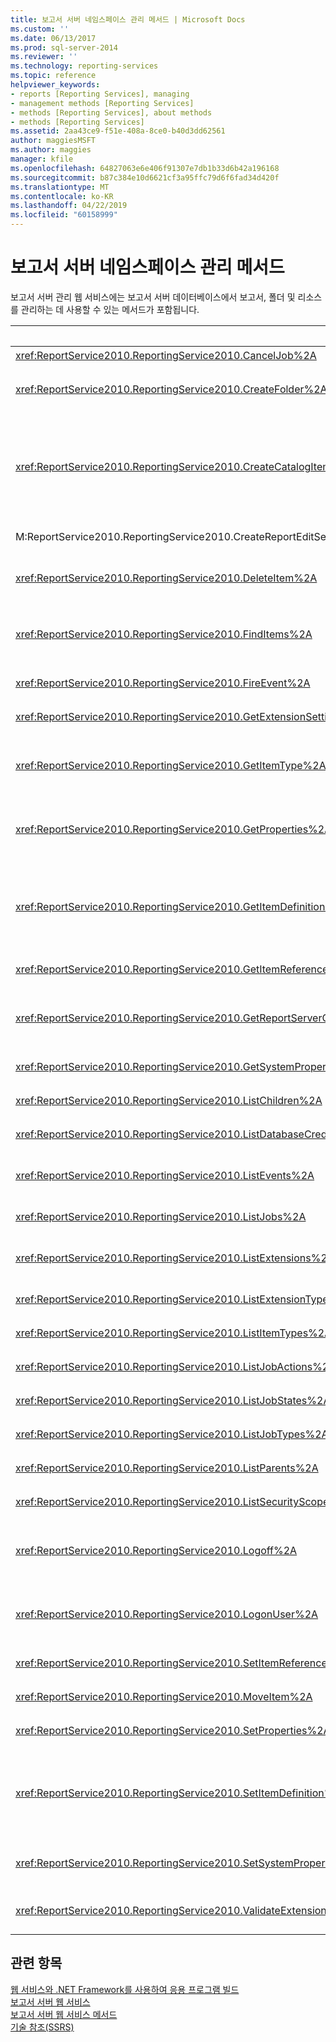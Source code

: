 ```yaml
---
title: 보고서 서버 네임스페이스 관리 메서드 | Microsoft Docs
ms.custom: ''
ms.date: 06/13/2017
ms.prod: sql-server-2014
ms.reviewer: ''
ms.technology: reporting-services
ms.topic: reference
helpviewer_keywords:
- reports [Reporting Services], managing
- management methods [Reporting Services]
- methods [Reporting Services], about methods
- methods [Reporting Services]
ms.assetid: 2aa43ce9-f51e-408a-8ce0-b40d3dd62561
author: maggiesMSFT
ms.author: maggies
manager: kfile
ms.openlocfilehash: 64827063e6e406f91307e7db1b33d6b42a196168
ms.sourcegitcommit: b87c384e10d6621cf3a95ffc79d6f6fad34d420f
ms.translationtype: MT
ms.contentlocale: ko-KR
ms.lasthandoff: 04/22/2019
ms.locfileid: "60158999"
---
```

# <a name="report-server-namespace-management-methods"></a>보고서 서버 네임스페이스 관리 메서드
  보고서 서버 관리 웹 서비스에는 보고서 서버 데이터베이스에서 보고서, 폴더 및 리소스를 관리하는 데 사용할 수 있는 메서드가 포함됩니다.  
  
|메서드|작업|  
|------------|------------|  
|<xref:ReportService2010.ReportingService2010.CancelJob%2A>|작업 실행을 취소합니다.|  
|<xref:ReportService2010.ReportingService2010.CreateFolder%2A>|보고서 서버 데이터베이스 또는 SharePoint 라이브러리에 폴더를 추가합니다.|  
|<xref:ReportService2010.ReportingService2010.CreateCatalogItem%2A>|보고서 서버 데이터베이스 또는 SharePoint 라이브러리에 새 항목을 추가합니다. 이 메서드는 `Report`, `Model`, `Dataset`, `Component`, `Resource` 및 `DataSource` 항목 유형에 적용됩니다.|  
|M:ReportService2010.ReportingService2010.CreateReportEditSession(System.String,System.String,System.Byte[],ReportService2010.Warning[]@)|새 보고서 편집 세션을 만듭니다.|  
|<xref:ReportService2010.ReportingService2010.DeleteItem%2A>|보고서 서버 데이터베이스 또는 SharePoint 라이브러리에서 항목을 제거합니다.|  
|<xref:ReportService2010.ReportingService2010.FindItems%2A>|보고서 서버 데이터베이스 또는 SharePoint 라이브러리에서 지정된 검색 조건과 일치하는 항목을 반환합니다.|  
|<xref:ReportService2010.ReportingService2010.FireEvent%2A>|제공된 매개 변수를 기준으로 이벤트를 트리거합니다.|  
|<xref:ReportService2010.ReportingService2010.GetExtensionSettings%2A>|지정된 확장 프로그램에 대한 설정 목록을 반환합니다.|  
|<xref:ReportService2010.ReportingService2010.GetItemType%2A>|항목이 존재하는 경우 보고서 서버 데이터베이스 또는 SharePoint 라이브러리에서 항목의 유형을 검색합니다.|  
|<xref:ReportService2010.ReportingService2010.GetProperties%2A>|보고서 서버 데이터베이스 또는 SharePoint 라이브러리의 항목에 대한 하나 이상의 속성 값을 반환합니다.|  
|<xref:ReportService2010.ReportingService2010.GetItemDefinition%2A>|항목의 정의 또는 콘텐츠를 검색합니다. 이 메서드는 `Report`, `Model`, `Dataset`, `Component`, `Resource` 및 `DataSource` 항목 유형에 적용됩니다.|  
|<xref:ReportService2010.ReportingService2010.GetItemReferences%2A>|항목과 연결된 카탈로그 항목 참조 목록을 반환합니다.|  
|<xref:ReportService2010.ReportingService2010.GetReportServerConfigInfo%2A>|스케일 아웃 배포에 있는 모든 보고서 서버 인스턴스 또는 연결된 보고서 서버 인스턴스에 대한 정보를 반환합니다.|  
|<xref:ReportService2010.ReportingService2010.GetSystemProperties%2A>|시스템 속성을 하나 이상 반환합니다.|  
|<xref:ReportService2010.ReportingService2010.ListChildren%2A>|지정된 폴더의 자식 목록을 가져옵니다.|  
|<xref:ReportService2010.ReportingService2010.ListDatabaseCredentialRetrievalOptions%2A>|지원되는 자격 증명 검색 옵션 목록을 반환합니다.|  
|<xref:ReportService2010.ReportingService2010.ListEvents%2A>|보고서 서버 구성 파일에 나타나는 이벤트 확장 프로그램 목록을 반환합니다.|  
|<xref:ReportService2010.ReportingService2010.ListJobs%2A>|보고서 서버에서 실행 중인 작업 목록을 반환합니다.|  
|<xref:ReportService2010.ReportingService2010.ListExtensions%2A>|지정된 확장 유형에 대해 구성된 확장 프로그램 목록을 반환합니다.|  
|<xref:ReportService2010.ReportingService2010.ListExtensionTypes%2A>|지원되는 확장 유형 목록을 반환합니다.|  
|<xref:ReportService2010.ReportingService2010.ListItemTypes%2A>|지원되는 카탈로그 항목 유형 목록을 반환합니다.|  
|<xref:ReportService2010.ReportingService2010.ListJobActions%2A>|지원되는 작업 동작 목록을 반환합니다.|  
|<xref:ReportService2010.ReportingService2010.ListJobStates%2A>|지원되는 작업 상태 목록을 반환합니다.|  
|<xref:ReportService2010.ReportingService2010.ListJobTypes%2A>|지원되는 작업 유형 목록을 반환합니다.|  
|<xref:ReportService2010.ReportingService2010.ListParents%2A>|지정된 항목의 부모 항목을 검색합니다.|  
|<xref:ReportService2010.ReportingService2010.ListSecurityScopes%2A>|지원되는 보안 범위 목록을 반환합니다.|  
|<xref:ReportService2010.ReportingService2010.Logoff%2A>|웹 서비스 요청을 하는 현재 사용자를 로그아웃시킵니다. 이 메서드는 기본 모드에만 적용됩니다.|  
|<xref:ReportService2010.ReportingService2010.LogonUser%2A>|보고서 서버 웹 서비스에 사용자를 로그온하고 사용자 요청을 인증합니다. 이 메서드는 기본 모드에만 적용됩니다.|  
|<xref:ReportService2010.ReportingService2010.SetItemReferences%2A>|항목과 연결된 카탈로그 항목을 설정합니다.|  
|<xref:ReportService2010.ReportingService2010.MoveItem%2A>|항목을 이동하거나 항목 이름을 바꿉니다.|  
|<xref:ReportService2010.ReportingService2010.SetProperties%2A>|항목 속성을 하나 이상 설정합니다.|  
|<xref:ReportService2010.ReportingService2010.SetItemDefinition%2A>|지정된 항목의 정의 또는 콘텐츠를 설정합니다. 이 메서드는 `Report`, `Model`, `Dataset`, `Component`, `Resource` 및 `DataSource` 항목 유형에 적용됩니다.|  
|<xref:ReportService2010.ReportingService2010.SetSystemProperties%2A>|보고서 서버 또는 SharePoint 팜에서 시스템 속성을 하나 이상 설정합니다.|  
|<xref:ReportService2010.ReportingService2010.ValidateExtensionSettings%2A>|[!INCLUDE[ssRSnoversion](../../../includes/ssrsnoversion-md.md)] 확장 프로그램 설정의 유효성을 검사합니다.|  
  
## <a name="see-also"></a>관련 항목  
 [웹 서비스와 .NET Framework를 사용하여 응용 프로그램 빌드](../net-framework/building-applications-using-the-web-service-and-the-net-framework.md)   
 [보고서 서버 웹 서비스](../report-server-web-service.md)   
 [보고서 서버 웹 서비스 메서드](report-server-web-service-methods.md)   
 [기술 참조&#40;SSRS&#41;](../../technical-reference-ssrs.md)  
  
  
